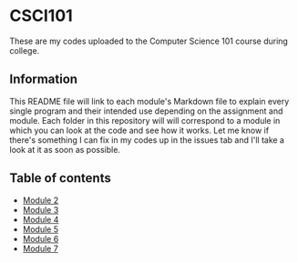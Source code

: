 <!--Heading-->
# CSCI101
These are my codes uploaded to the Computer Science 101 course during college.

<!--Information-->
## Information
This README file will link to each module's Markdown file to explain every single program and their intended use depending on the assignment and module. Each folder in this repository will will correspond to a module in which you can look at the code and see how it works. Let me know if there's something I can fix in my codes up in the issues tab and I'll take a look at it as soon as possible.

<!--Table on contents (Don't forget the space between the heading and link-->
## Table of contents
* [Module 2](https://github.com/jramirezgit/CSCI101/blob/main/Module%202/MODULE2.md)
* [Module 3](https://github.com/jramirezgit/CSCI101/blob/main/Module%203/MODULE3.md)
* [Module 4](https://github.com/jramirezgit/CSCI101/blob/main/Module%204/MODULE4.md)
* [Module 5](https://github.com/jramirezgit/CSCI101/blob/main/Module%205/MODULE5.md)
* [Module 6](https://github.com/jramirezgit/CSCI101/blob/main/Module%206/MODULE6.md)
* [Module 7](https://github.com/jramirezgit/CSCI101/blob/main/Module%207/MODULE7.md)

